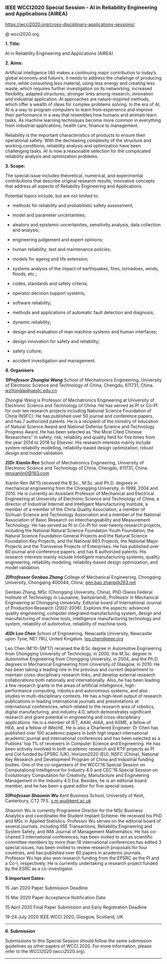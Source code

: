 ### IEEE WCCI2020 Special Session - AI in Reliability Engineering and Applications (AIREA)

https://wcci2020.org/cross-disciplinary-applications-sessions/ 

@ wcci2020.org

**1. Title:**

AI in Reliability Engineering and Applications (AIREA)

**2. Aims:**

Artificial intelligence (AI) makes a continuing major contribution to today’s global economy and future’s, it needs to address the challenge of producing more, while consuming less material, using less energy and creating less waste, which requires further investigation on its networking, increased flexibility, adapted structures, stronger links among research, innovation and industrial application. AI approaches are nature-inspired methods, which offer a wealth of ideas for complex problems solving. In the era of AI, AI is a way to program computers to learn from experience and improve their performance in a way that resembles how humans and animals learn tasks. As machine learning techniques become more common in everything from industrial applications, health care, finance to management.

Reliability is the important characteristics of products to ensure their operational safety. With the decreasing complexity of the structure and working conditions, reliability analysis and optimization have been challenging tasks. AI is now a reasonable selection for the complicated reliability analysis and optimization problems.

**3. Scope:**

The special issue includes theoretical, numerical, and experimental contributions that describe original research results, innovative concepts that address all aspects of Reliability Engineering and Applications. 

Potential topics include, but are not limited to:

* methods for reliability and probabilistic safety assessment; 

* model and parameter uncertainties; 

* aleatory and epistemic uncertainties, sensitivity analysis, data collection and analysis; 

* engineering judgement and expert opinions; 

* human reliability; test and maintenance policies; 

* models for ageing and life extension; 

* systems analysis of the impact of earthquakes, fires, tornadoes, winds, floods, etc.; 

* codes, standards and safety criteria; 

* operator decision support systems; 

* software reliability; 

* methods and applications of automatic fault detection and diagnosis; 

* dynamic reliability; 

* design and evaluation of man machine systems and human interfaces; 

* design innovation for safety and reliability; 

* safety culture; 

* accident investigation and management. 

**4. Organisers**

**_1)Professor Zhonglai Wang_**
School of Mechatronics Engineering, University of Electronic Science and Technology of China, Chengdu, 611731, China. wzhonglai@uestc.edu.cn

Zhonglai Wang is Professor of Mechatronics Engineering at University of Electronic Science and Technology of China. He has served as PI or Co-PI for over ten research projects including National Science Foundation of China (NSFC). He has published over 50 journal and conference papers, and has 7 authorized patents. He is a recipient of the ministry of education of Natural Science Award and National Defense Science and Technology Progress Award. He has been selected as “the Most Cited Chinese Researchers” in safety, risk, reliability and quality field for five times from the year 2014 to 2018 by Elsevier. His research interests mainly include system reliability modelling, reliability-based design optimization, robust design and model validation.

**_2)Dr Xianlin Ren_**
School of Mechatronics Engineering, University of Electronic Science and Technology of China, Chengdu, 611731, China. renxianlin0@163.com

Xianlin Ren (M’11) received the B.Sc., M.Sc. and Ph.D. degrees in mechanical engineering from the Chongqing University, in 1999, 2004 and 2010. He is currently an Assistant Professor of Mechanical and Electrical Engineering at University of Electronic Science and Technology of China, a director of Industrial Internet and Intelligent Manufacturing Institute, a member of a member of the China Quality Association, a member of Sichuan Science and Technology Association and a member of the National Association of Basic Research on Interchangeability and Measurement Technology. He has served as PI or Co-PI for over twenty research projects, including the National Natural Science Foundation Youth Foundation, the Natural Science Foundation General Projects and the Natural Science Foundation Key Projects, and the National 863 Projects, the National Major Projects and the Transverse Projects of Enterprises. He has published over 60 journal and conference papers, and has 6 authorized patents. His research interests mainly include Intelligent manufacturing systems, quality engineering, reliability modeling, reliability-based design optimization, and model validation.

**_3)Professor Genbao Zhang_**
College of Mechanical Engineering, Chongqing University, Chongqing 400044, China, gen.bao.zhang@263.net

Genbao Zhang, MSc (Chongqing University, China), PhD (Swiss Federal Institute of Technology in Lausanne, Switzerland), Professor in Mechanical Engineering at Chongqing University. Editorial board of International Journal of Production Research (2002-2006). Explores the aspects: advanced quality engineering, computer integrated manufacturing system, design and manufacturing of machine tools, intelligence manufacturing technology and system, reliability of automotive, reliability of machine tools.

**_4)Dr Leo Chen_**
School of Engineering, Newcastle University, Newcastle upon Tyne, NE1 7RU, United Kingdom. leo.chen@ieee.org

Leo Chen (M'10-SM'17) received the B.Sc degree in Automotive Engineering from Chongqing University of Technology, in 2000, the M.Sc. degree in Automotive Engineering from Chongqing University, in 2004, and the Ph.D. degrees in Mechanical Engineering from University of Glasgow, in 2010. He has been taking a leading role in the previous and current department to maintain cross-disciplinary research links, and develop external research collaborations both nationally and internationally. Also, he has been leading a few research grants in the areas of artificial intelligence, high-performance computing, robotics and autonomous systems, and also studies in multi-disciplinary contexts. He has a high-level output of research publications in leading international journals and presentations at international conferences, which related to the research area of robotics, digital manufacturing, and industry 4.0, which demonstrates significant research and grant potential in engineering and cross-disciplinary applications. He is a member of IET, AAAI, AIAA, and ASME, a fellow of HEA, and a fellow of IMechE. He is also a Chartered Engineer. Dr Chen has published over 100 academic papers in both high impact international academic journal and international conferences and has been selected as a Publons' top 1% of reviewers in Computer Science and Engineering. He has been actively involved in both academic research and KTP projects as PI and CoI funded by EPSRC (UK), Horizon2020 (EU), NSFC (China), National Key Research and Development Program of China and Industrial funding bodies. One of the co-organisers of the WCCI'16 Special Session on Computational Intelligence for Industry 4.0 and CEC'19 Special Session on Evolutionary Computation for Creativity, Manufacture and Engineering Management in the Industry 4.0 Era. Besides, he is an editorial board member, and he has been a guest editor for five special issues.

**_5)Professor Shaomin Wu_**
Kent Business School, University of Kent, Canterbury, CT2 7FS. s.m.wu@kent.ac.uk   

Shaomin Wu is currently Programme Director for the MSc Business Analytics and coordinates the Student Implant Scheme. He received his PhD and MSc in Applied Statistics. Professor Wu serves on the editorial board of several journals, including IISE Transactions, Reliability Engineering and System Safety, and IMA Journal of Management Mathematics. He has co-chaired 3 international conferences, has been invited to act as scientific committee members by more than 18 international conferences has edited 3 special issues, has been invited to review research proposals for four countries, and has published over 60 papers in academic journals. Professor Wu has also won research funding from the EPSRC as the PI and a Co-I, respectively. He is currently undertaking a research project funded by the ESRC as a co-investigator.

**5.Important Dates:**

15 Jan 2020      Paper Submission Deadline

15 Mar 2020     Paper Acceptance Notification Date

15 April 2020     Final Paper Submission and Early Registration Deadline

19-24 July 2020   IEEE WCCI 2020, Glasgow, Scotland, UK

***

**6. Submission**

Submissions to this Special Session should follow the same submission guidelines as other papers of WCCI 2020. For more information, please refer to the WCCI2020 (wcci2020.org).
***
